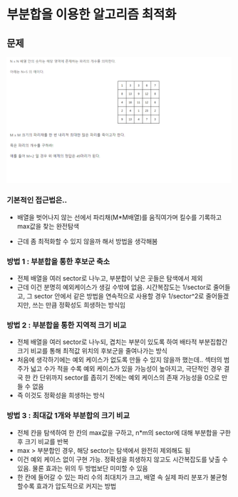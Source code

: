 # 부분합을 이용한 알고리즘 최적화

## 

## 문제

![](./image.png)

### 기본적인 접근법은..

- 배열을 벗어나지 않는 선에서 파리채(M*M배열)를 움직여가며 킬수를 기록하고 max값을 찾는 완전탐색

- 근데 좀 최적화할 수 있지 않을까 해서 방법을 생각해봄



### 방법 1 : 부분합을 통한 후보군 축소

- 전체 배열을 여러 sector로 나누고, 부분합이 낮은 곳들은 탐색에서 제외
- 근데 이건 분명히 예외케이스가 생길 수밖에 없음. 시간복잡도는 1/sector로 줄어들고, 그 sector 안에서 같은 방법을 연속적으로 사용할 경우 1/sector^2로 줄어들겠지만, 쓰는 만큼 정확성도 희생하는 방식임



### 방법 2 : 부분합을 통한 지역적 크기 비교

- 전체 배열을 여러 sector로 나누되, 겹치는 부분이 있도록 하여 배타적 부분집합간 크기 비교를 통해 최적값 위치의 후보군을 줄여나가는 방식
- 처음에 생각하기에는 예외 케이스가 없도록 만들 수 있지 않을까 했는데.. 섹터의 범주가 넓고 수가 적을 수록 예외 케이스가 있을 가능성이 높아지고, 극단적인 경우 결국 한 칸 단위까지 sector를 좁히기 전에는 예외 케이스의 존재 가능성을 0으로 만들 수 없음
- 즉 이것도 정확성을 희생하는 방식



### 방법 3 : 최대값 1개와 부분합의 크기 비교

- 전체 칸을 탐색하여 한 칸의 max값을 구하고, n*m의 sector에 대해 부분합을 구한 후 크기 비교를 반복
- max  > 부분합인 경우, 해당 sector는 탐색에서 완전히 제외해도 됨
- 이건 예외 케이스 없이 구현 가능. 정확성을 희생하지 않고도 시간복잡도를 낮출 수 있음. 물론 효과는 위의 두 방법보단 미미할 수 있음
- 한 칸에 들어갈 수 있는 파리 수의 최대치가 크고, 배열 속 실제 파리 분포가 불균형할수록 효과가 압도적으로 커지는 방법